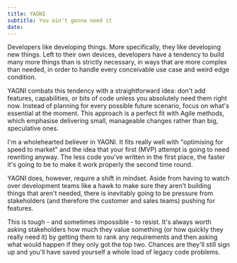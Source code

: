 ```yaml
---
title: YAGNI
subtitle: You ain't gonna need it
date:
---
```


Developers like developing things. More specifically, they like developing new things. Left to their own devices, developers have a tendency to build many more things than is strictly necessary, in ways that are more complex than needed, in order to handle every conceivable use case and weird edge condition.

YAGNI combats this tendency with a straightforward idea: don't add features, capabilities, or bits of code unless you absolutely need them right now. Instead of planning for every possible future scenario, focus on what's essential at the moment. This approach is a perfect fit with Agile methods, which emphasise delivering small, manageable changes rather than big, speculative ones.

I'm a wholehearted believer in YAGNI. It fits really well with "optimising for speed to market" and the idea that your first (MVP) attempt is going to need rewriting anyway. The less code you've written in the first place, the faster it's going to be to make it work properly the second time round.

YAGNI does, however, require a shift in mindset. Aside from having to watch over development teams like a hawk to make sure they aren't building things that aren't needed, there is inevitably going to be pressure from stakeholders (and therefore the customer and sales teams) pushing for features.

This is tough - and sometimes impossible - to resist. It's always worth asking stakeholders how much they value something (or how quickly they really need it) by getting them to rank any requirements and then asking what would happen if they only got the top two. Chances are they'll still sign up and you'll have saved yourself a whole load of legacy code problems.
